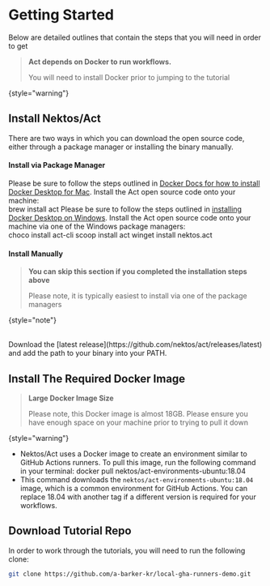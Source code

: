 # Getting Started

Below are detailed outlines that contain the steps that you will need in order to get 

> **Act depends on Docker to run workflows.**
>
> You will need to install Docker prior to jumping to the tutorial
>
{style="warning"}


## Install Nektos/Act
There are two ways in which you can download the open source code, either through a package manager or installing the binary manually.
#### Install via Package Manager
<tabs>
<tab title="MacOS">
<procedure type="steps">
<step>Please be sure to follow the steps outlined in <a href="https://docs.docker.com/docker-for-mac/install/">Docker Docs for how to install Docker Desktop for Mac</a>.</step>
<step>Install the Act open source code onto your machine:
<br/>
<code-block lang="bash">brew install act</code-block>
</step>
</procedure>
</tab>
<tab title="Widows">
<procedure type="steps">
<step>Please be sure to follow the steps outlined in <a href="https://docs.docker.com/docker-for-windows/install/">installing Docker Desktop on Windows</a>.</step>
<step>Install the Act open source code onto your machine via one of the Windows package managers:
<br/>
<tabs>
<tab title="Chocolatey"><code-block lang="shell">choco install act-cli</code-block></tab>
<tab title="Scoop"><code-block lang="shell">scoop install act</code-block></tab>
<tab title="Winget"><code-block lang="shell">winget install nektos.act</code-block></tab>
</tabs>
</step>
</procedure>
</tab>
</tabs>

#### Install Manually
> **You can skip this section if you completed the installation steps above**
> 
> Please note, it is typically easiest to install via one of the package managers
>
{style="note"}

<br/>
Download the [latest release](https://github.com/nektos/act/releases/latest) and add the path to your binary into your PATH.

## Install The Required Docker Image
> **Large Docker Image Size**
>
> Please note, this Docker image is almost 18GB. Please ensure you have enough space on your machine prior to trying to pull it down
>
{style="warning"}
- Nektos/Act uses a Docker image to create an environment similar to GitHub Actions runners. To pull this image, run the following command in your terminal:
    <code-block lang="bash">docker pull nektos/act-environments-ubuntu:18.04</code-block>
- This command downloads the `nektos/act-environments-ubuntu:18.04` image, which is a common environment for GitHub Actions. You can replace 18.04 with another tag if a different version is required for your workflows.

## Download Tutorial Repo
In order to work through the tutorials, you will need to run the following clone:
```Bash
git clone https://github.com/a-barker-kr/local-gha-runners-demo.git
```
